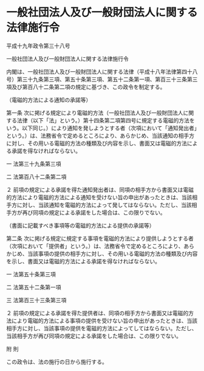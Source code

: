 # 一般社団法人及び一般財団法人に関する法律施行令

平成十九年政令第三十八号

一般社団法人及び一般財団法人に関する法律施行令

内閣は、一般社団法人及び一般財団法人に関する法律（平成十八年法律第四十八号）第三十九条第三項、第五十条第三項、第五十二条第一項、第百三十三条第三項及び第百八十二条第二項の規定に基づき、この政令を制定する。

（電磁的方法による通知の承諾等）

第一条 次に掲げる規定により電磁的方法（一般社団法人及び一般財団法人に関する法律（以下「法」という。）第十四条第二項第四号に規定する電磁的方法をいう。以下同じ。）により通知を発しようとする者（次項において「通知発出者」という。）は、法務省令で定めるところにより、あらかじめ、当該通知の相手方に対し、その用いる電磁的方法の種類及び内容を示し、書面又は電磁的方法による承諾を得なければならない。

一 法第三十九条第三項

二 法第百八十二条第二項

２ 前項の規定による承諾を得た通知発出者は、同項の相手方から書面又は電磁的方法により電磁的方法による通知を受けない旨の申出があったときは、当該相手方に対し、当該通知を電磁的方法によって発してはならない。ただし、当該相手方が再び同項の規定による承諾をした場合は、この限りでない。

（書面に記載すべき事項等の電磁的方法による提供の承諾等）

第二条 次に掲げる規定に規定する事項を電磁的方法により提供しようとする者（次項において「提供者」という。）は、法務省令で定めるところにより、あらかじめ、当該事項の提供の相手方に対し、その用いる電磁的方法の種類及び内容を示し、書面又は電磁的方法による承諾を得なければならない。

一 法第五十条第三項

二 法第五十二条第一項

三 法第百三十三条第三項

２ 前項の規定による承諾を得た提供者は、同項の相手方から書面又は電磁的方法により電磁的方法による事項の提供を受けない旨の申出があったときは、当該相手方に対し、当該事項の提供を電磁的方法によってしてはならない。ただし、当該相手方が再び同項の規定による承諾をした場合は、この限りでない。

附 則

この政令は、法の施行の日から施行する。
